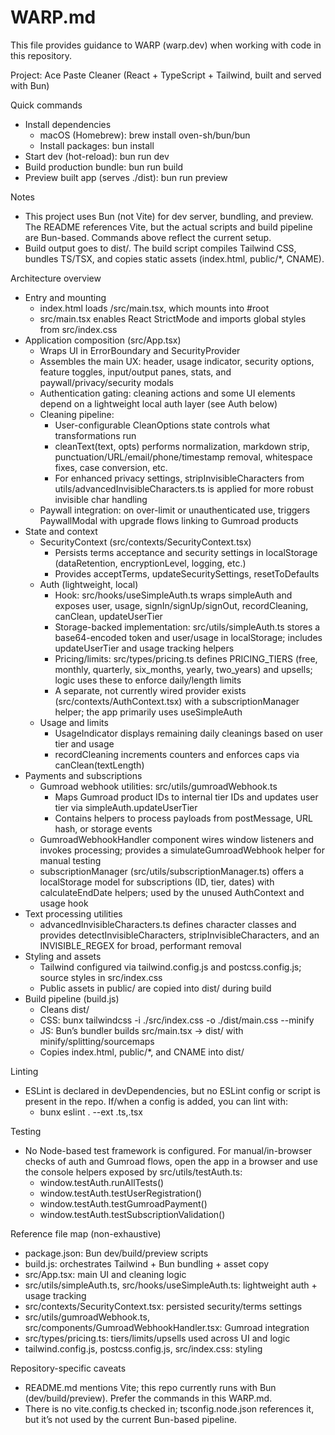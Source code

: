 # WARP.md

This file provides guidance to WARP (warp.dev) when working with code in this repository.

Project: Ace Paste Cleaner (React + TypeScript + Tailwind, built and served with Bun)

Quick commands

- Install dependencies
  - macOS (Homebrew): brew install oven-sh/bun/bun
  - Install packages: bun install
- Start dev (hot-reload): bun run dev
- Build production bundle: bun run build
- Preview built app (serves ./dist): bun run preview

Notes

- This project uses Bun (not Vite) for dev server, bundling, and preview. The README references Vite, but the actual scripts and build pipeline are Bun-based. Commands above reflect the current setup.
- Build output goes to dist/. The build script compiles Tailwind CSS, bundles TS/TSX, and copies static assets (index.html, public/*, CNAME).

Architecture overview

- Entry and mounting
  - index.html loads /src/main.tsx, which mounts <App /> into #root
  - src/main.tsx enables React StrictMode and imports global styles from src/index.css
- Application composition (src/App.tsx)
  - Wraps UI in ErrorBoundary and SecurityProvider
  - Assembles the main UX: header, usage indicator, security options, feature toggles, input/output panes, stats, and paywall/privacy/security modals
  - Authentication gating: cleaning actions and some UI elements depend on a lightweight local auth layer (see Auth below)
  - Cleaning pipeline:
    - User-configurable CleanOptions state controls what transformations run
    - cleanText(text, opts) performs normalization, markdown strip, punctuation/URL/email/phone/timestamp removal, whitespace fixes, case conversion, etc.
    - For enhanced privacy settings, stripInvisibleCharacters from utils/advancedInvisibleCharacters.ts is applied for more robust invisible char handling
  - Paywall integration: on over-limit or unauthenticated use, triggers PaywallModal with upgrade flows linking to Gumroad products
- State and context
  - SecurityContext (src/contexts/SecurityContext.tsx)
    - Persists terms acceptance and security settings in localStorage (dataRetention, encryptionLevel, logging, etc.)
    - Provides acceptTerms, updateSecuritySettings, resetToDefaults
  - Auth (lightweight, local)
    - Hook: src/hooks/useSimpleAuth.ts wraps simpleAuth and exposes user, usage, signIn/signUp/signOut, recordCleaning, canClean, updateUserTier
    - Storage-backed implementation: src/utils/simpleAuth.ts stores a base64-encoded token and user/usage in localStorage; includes updateUserTier and usage tracking helpers
    - Pricing/limits: src/types/pricing.ts defines PRICING_TIERS (free, monthly, quarterly, six_months, yearly, two_years) and upsells; logic uses these to enforce daily/length limits
    - A separate, not currently wired provider exists (src/contexts/AuthContext.tsx) with a subscriptionManager helper; the app primarily uses useSimpleAuth
  - Usage and limits
    - UsageIndicator displays remaining daily cleanings based on user tier and usage
    - recordCleaning increments counters and enforces caps via canClean(textLength)
- Payments and subscriptions
  - Gumroad webhook utilities: src/utils/gumroadWebhook.ts
    - Maps Gumroad product IDs to internal tier IDs and updates user tier via simpleAuth.updateUserTier
    - Contains helpers to process payloads from postMessage, URL hash, or storage events
  - GumroadWebhookHandler component wires window listeners and invokes processing; provides a simulateGumroadWebhook helper for manual testing
  - subscriptionManager (src/utils/subscriptionManager.ts) offers a localStorage model for subscriptions (ID, tier, dates) with calculateEndDate helpers; used by the unused AuthContext and usage hook
- Text processing utilities
  - advancedInvisibleCharacters.ts defines character classes and provides detectInvisibleCharacters, stripInvisibleCharacters, and an INVISIBLE_REGEX for broad, performant removal
- Styling and assets
  - Tailwind configured via tailwind.config.js and postcss.config.js; source styles in src/index.css
  - Public assets in public/ are copied into dist/ during build
- Build pipeline (build.js)
  - Cleans dist/
  - CSS: bunx tailwindcss -i ./src/index.css -o ./dist/main.css --minify
  - JS: Bun’s bundler builds src/main.tsx -> dist/ with minify/splitting/sourcemaps
  - Copies index.html, public/*, and CNAME into dist/

Linting

- ESLint is declared in devDependencies, but no ESLint config or script is present in the repo. If/when a config is added, you can lint with:
  - bunx eslint . --ext .ts,.tsx

Testing

- No Node-based test framework is configured. For manual/in-browser checks of auth and Gumroad flows, open the app in a browser and use the console helpers exposed by src/utils/testAuth.ts:
  - window.testAuth.runAllTests()
  - window.testAuth.testUserRegistration()
  - window.testAuth.testGumroadPayment()
  - window.testAuth.testSubscriptionValidation()

Reference file map (non-exhaustive)

- package.json: Bun dev/build/preview scripts
- build.js: orchestrates Tailwind + Bun bundling + asset copy
- src/App.tsx: main UI and cleaning logic
- src/utils/simpleAuth.ts, src/hooks/useSimpleAuth.ts: lightweight auth + usage tracking
- src/contexts/SecurityContext.tsx: persisted security/terms settings
- src/utils/gumroadWebhook.ts, src/components/GumroadWebhookHandler.tsx: Gumroad integration
- src/types/pricing.ts: tiers/limits/upsells used across UI and logic
- tailwind.config.js, postcss.config.js, src/index.css: styling

Repository-specific caveats

- README.md mentions Vite; this repo currently runs with Bun (dev/build/preview). Prefer the commands in this WARP.md.
- There is no vite.config.ts checked in; tsconfig.node.json references it, but it’s not used by the current Bun-based pipeline.
